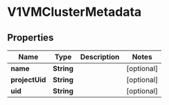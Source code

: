 # V1VMClusterMetadata

## Properties
Name | Type | Description | Notes
------------ | ------------- | ------------- | -------------
**name** | **String** |  |  [optional]
**projectUid** | **String** |  |  [optional]
**uid** | **String** |  |  [optional]
